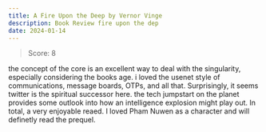 ```yaml
---
title: A Fire Upon the Deep by Vernor Vinge
description: Book Review fire upon the dep
date: 2024-01-14
---
```

> Score: 8

the concept of the core is an excellent way to deal with the singularity,
especially considering the books age. i loved the usenet style of
communications, message boards, OTPs, and all that. Surprisingly, it seems
twitter is the spiritual successor here. the tech jumpstart on the planet
provides some outlook into how an intelligence explosion might play out. In
total, a very enjoyable reaed. I loved Pham Nuwen as a character and will
definetly read the prequel.

